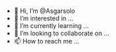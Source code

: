 - 👋 Hi, I’m @Asgarsolo
- 👀 I’m interested in ...
- 🌱 I’m currently learning ...
- 💞️ I’m looking to collaborate on ...
- 📫 How to reach me ...

<!---
Asgarsolo/Asgarsolo is a ✨ special ✨ repository because its `README.md` (this file) appears on your GitHub profile.
You can click the Preview link to take a look at your changes.
--->

